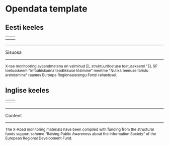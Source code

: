 # Opendata template

## Eesti keeles

<table width="100%" border="0">
<tr>
<th align="left" valign="top"><img src="" alt=""></th>
<th align="right" valign="top"><img src="" alt=""></th>
</tr>
</table>
<hr size="1">

Sisuosa

<hr size="1">
<p><small>X-tee monitooring avaandmetena on valminud EL struktuuritoetuse toetusskeemi "EL SF toetusskeem "Infoühiskonna teadlikkuse tõstmine" meetme "Nutika teenuse taristu arendamine" raames Euroopa Regionaalarengu Fondi rahastusel.</small></p>


## Inglise keeles

<table width="100%" border="0">
<tr>
<th align="left" valign="top"><img src="" alt=""></th>
<th align="right" valign="top"><img src="" alt=""></th>
</tr>
</table>
<hr size="1">

Content

<hr size="1">
<p><small>The X-Road monitoring materials have been compiled with funding from the structural funds support scheme “Raising Public Awareness about the Information Society” of the European Regional Development Fund.</small></p>

